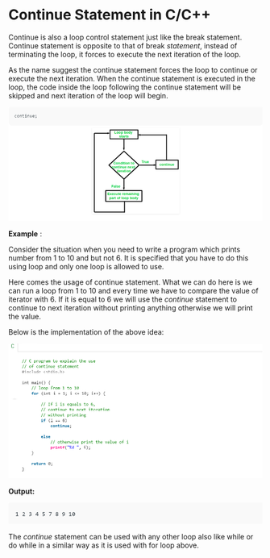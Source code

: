 # Continue Statement in C/C++

Continue is also a loop control statement just like the break statement. Continue statement is opposite to that of break _statement_, instead of terminating the loop, it forces to execute the next iteration of the loop.

As the name suggest the continue statement forces the loop to continue or execute the next iteration. When the continue statement is executed in the loop, the code inside the loop following the continue statement will be skipped and next iteration of the loop will begin.


![](assets/continue_syntax.png)

**Example** :

Consider the situation when you need to write a program which prints number from 1 to 10 and but not 6. It is specified that you have to do this using loop and only one loop is allowed to use.

Here comes the usage of continue statement. What we can do here is we can run a loop from 1 to 10 and every time we have to compare the value of iterator with 6. If it is equal to 6 we will use the _continue_ statement to continue to next iteration without printing anything otherwise we will print the value.

Below is the implementation of the above idea:

![](assets/continue_example.png)

**Output:**

![](assets/continue_ex_output.png)

The _continue_ statement can be used with any other loop also like while or do while in a similar way as it is used with for loop above.

